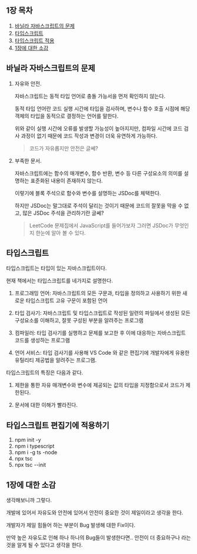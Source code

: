 ## 1장 목차

1. [바닐라 자바스크립트의 문제](#바닐라-자바스크립트의-문제)
2. [타입스크립트](#타입스크립트)
3. [타입스크립트 적용](#타입스크립트-편집기에-적용하기)
4. [1장에 대한 소감](#1장에-대한-소감)

## 바닐라 자바스크립트의 문제
1. 자유와 안전.

    자바스크립트는 동적 타입 언어로 충돌 가능서을 먼저 확인하지 않는다.

    동적 타입 언어란 코드 실행 시간에 타입을 검사하며, 변수나 함수 호출 시점에 해당 객체의 타입을 동적으로 결정하는 언어를 말한다.

    위와 같이 실행 시간에 오류를 발생할 가능성이 높아지지만, 컴파일 시간에 코드 검사 과정이 없기 때문에 코드 작성과 변경이 더욱 유연하게 가능하다.

    > 코드가 자유롭지만 안전은 글쎄?

2. 부족한 문서.

    자바스크립트에는 함수의 매개변수, 함수 반환, 변수 등 다른 구성요소의 의미를 설명하는 표준화된 내용이 존재하지 않는다.

    이렇기에 블록 주석으로 함수와 변수를 설명하는 JSDoc를 체택한다.

    하지만 JSDoc는 말그대로 주석이 달리는 것이기 때문에 코드의 잘못을 막을 수 없고, 많은 JSDoc 주석을 관리하기란 글쎄?

    > LeetCode 문제집에서 JavaScript를 들어가보자 그러면 JSDoc가 무엇인지 한눈에 알아 볼 수 있다.

## 타입스크립트
타입스크립트는 타입이 있는 자바스크립트이다.

현재 책에서는 타입스크립트를 네가지로 설명한다.

1. 프로그래밍 언어: 자바스크립트의 모든 구문과, 타입을 정의하고 사용하기 위한 새로운 타입스크립트 고유 구문이 포함된 언어

2. 타입 검사기: 자바스크립트 및 타입스크립트로 작성된 일련의 파일에서 생성된 모든 구성요소를 이해하고, 잘못 구성된 부분을 알려주는 프로그램

3. 컴파일러: 타입 검사기를 실행하고 문제를 보고한 후 이에 대응하는 자바스크립트 코드를 생성하는 프로그램

4. 언어 서비스: 타입 검사기를 사용해 VS Code 와 같은 편집기에 개발자에게 유용한 유틸리티 제공법을 알려주는 프로그램.

타입스크립트의 특징은 다음과 같다.

1. 제한을 통한 자유
    매개변수와 변수에 제공되는 값의 타입을 지정함으로서 코드가 제한된다.

2. 문서에 대한 이해가 빨라진다.

## 타입스크립트 편집기에 적용하기
1. npm init -y 
2. npm i typescript
3. npm i -g ts -node
3. npx tsc
4. npx tsc --init


## 1장에 대한 소감
생각해보니까 그렇다.

개발에 있어서 자유도와 안전에 있어서 안전이 중요한 것이 제일이라고 생각을 한다.

개발자가 제일 힘들어 하는 부분이 Bug 발생해 대한 Fix이다.

만약 높은 자유도로 인해 하나 하나의 Bug들이 발생한다면.. 안전이 더 중요하구나 라는 것을 알게 될 수 있다고 생각을 한다.
